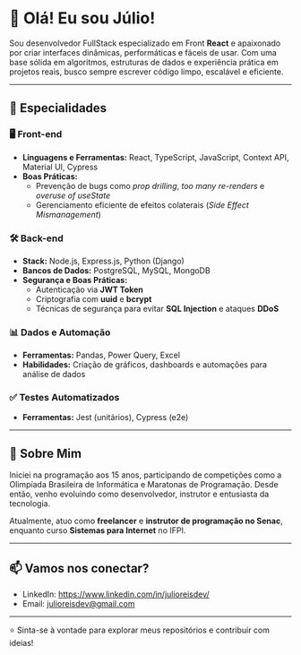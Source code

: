 # 👋 Olá! Eu sou Júlio!

Sou desenvolvedor FullStack especializado em Front **React** e apaixonado por criar interfaces dinâmicas, performáticas e fáceis de usar. Com uma base sólida em algoritmos, estruturas de dados e experiência prática em projetos reais, busco sempre escrever código limpo, escalável e eficiente.

---

## 🚀 Especialidades

### 🖥️ Front-end
- **Linguagens e Ferramentas:** React, TypeScript, JavaScript, Context API, Material UI, Cypress
- **Boas Práticas:** 
  - Prevenção de bugs como *prop drilling*, *too many re-renders* e *overuse of useState*
  - Gerenciamento eficiente de efeitos colaterais (*Side Effect Mismanagement*)

### 🛠️ Back-end
- **Stack:** Node.js, Express.js, Python (Django)
- **Bancos de Dados:** PostgreSQL, MySQL, MongoDB
- **Segurança e Boas Práticas:**
  - Autenticação via **JWT Token**
  - Criptografia com **uuid** e **bcrypt**
  - Técnicas de segurança para evitar **SQL Injection** e ataques **DDoS**

### 📊 Dados e Automação
- **Ferramentas:** Pandas, Power Query, Excel
- **Habilidades:** Criação de gráficos, dashboards e automações para análise de dados

### ✅ Testes Automatizados
- **Ferramentas:** Jest (unitários), Cypress (e2e)

---

## 🎯 Sobre Mim

Iniciei na programação aos 15 anos, participando de competições como a Olimpíada Brasileira de Informática e Maratonas de Programação. Desde então, venho evoluindo como desenvolvedor, instrutor e entusiasta da tecnologia.

Atualmente, atuo como **freelancer** e **instrutor de programação no Senac**, enquanto curso **Sistemas para Internet** no IFPI.

---

## 📫 Vamos nos conectar?

- LinkedIn: https://www.linkedin.com/in/julioreisdev/
- Email: julioreisdev@gmail.com

---

⭐️ Sinta-se à vontade para explorar meus repositórios e contribuir com ideias!

